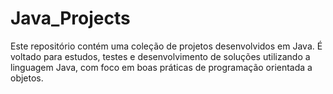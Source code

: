 # Java_Projects
Este repositório contém uma coleção de projetos desenvolvidos em Java. É voltado para estudos, testes e desenvolvimento de soluções utilizando a linguagem Java, com foco em boas práticas de programação orientada a objetos.
